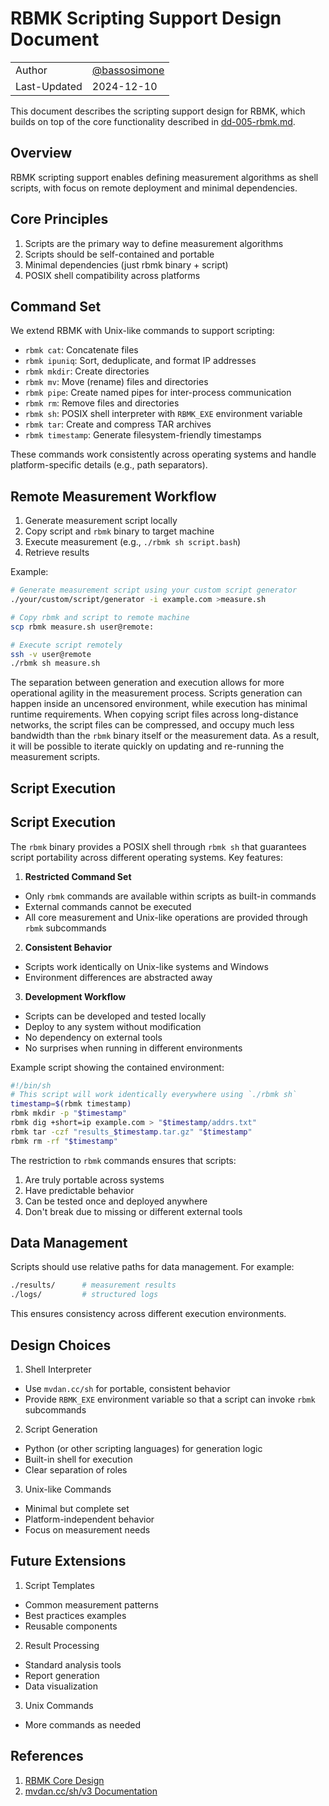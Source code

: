 # RBMK Scripting Support Design Document

|              |                                                |
|--------------|------------------------------------------------|
| Author       | [@bassosimone](https://github.com/bassosimone) |
| Last-Updated | 2024-12-10                                     |

This document describes the scripting support design
for RBMK, which builds on top of the core functionality
described in [dd-005-rbmk.md](dd-005-rbmk.md).

## Overview

RBMK scripting support enables defining measurement
algorithms as shell scripts, with focus on remote deployment
and minimal dependencies.

## Core Principles

1. Scripts are the primary way to define measurement algorithms
2. Scripts should be self-contained and portable
3. Minimal dependencies (just rbmk binary + script)
4. POSIX shell compatibility across platforms

## Command Set

We extend RBMK with Unix-like commands to support scripting:

- `rbmk cat`: Concatenate files
- `rbmk ipuniq`: Sort, deduplicate, and format IP addresses
- `rbmk mkdir`: Create directories
- `rbmk mv`: Move (rename) files and directories
- `rbmk pipe`: Create named pipes for inter-process communication
- `rbmk rm`: Remove files and directories
- `rbmk sh`: POSIX shell interpreter with `RBMK_EXE` environment variable
- `rbmk tar`: Create and compress TAR archives
- `rbmk timestamp`: Generate filesystem-friendly timestamps

These commands work consistently across operating systems and handle
platform-specific details (e.g., path separators).

## Remote Measurement Workflow

1. Generate measurement script locally
2. Copy script and `rbmk` binary to target machine
3. Execute measurement (e.g., `./rbmk sh script.bash`)
4. Retrieve results

Example:

```bash
# Generate measurement script using your custom script generator
./your/custom/script/generator -i example.com >measure.sh

# Copy rbmk and script to remote machine
scp rbmk measure.sh user@remote:

# Execute script remotely
ssh -v user@remote
./rbmk sh measure.sh
```

The separation between generation and execution allows for more
operational agility in the measurement process. Scripts generation
can happen inside an uncensored environment, while execution has
minimal runtime requirements. When copying script files across
long-distance networks, the script files can be compressed, and
occupy much less bandwidth than the `rbmk` binary itself or
the measurement data. As a result, it will be possible to iterate
quickly on updating and re-running the measurement scripts.

## Script Execution

## Script Execution

The `rbmk` binary provides a POSIX shell through `rbmk sh` that guarantees
script portability across different operating systems. Key features:

1. **Restricted Command Set**

- Only `rbmk` commands are available within scripts as built-in commands
- External commands cannot be executed
- All core measurement and Unix-like operations are provided through `rbmk` subcommands

2. **Consistent Behavior**

- Scripts work identically on Unix-like systems and Windows
- Environment differences are abstracted away

3. **Development Workflow**

- Scripts can be developed and tested locally
- Deploy to any system without modification
- No dependency on external tools
- No surprises when running in different environments

Example script showing the contained environment:

```bash
#!/bin/sh
# This script will work identically everywhere using `./rbmk sh`
timestamp=$(rbmk timestamp)
rbmk mkdir -p "$timestamp"
rbmk dig +short=ip example.com > "$timestamp/addrs.txt"
rbmk tar -czf "results_$timestamp.tar.gz" "$timestamp"
rbmk rm -rf "$timestamp"
```

The restriction to `rbmk` commands ensures that scripts:

1. Are truly portable across systems
2. Have predictable behavior
3. Can be tested once and deployed anywhere
4. Don't break due to missing or different external tools

## Data Management

Scripts should use relative paths for data management. For example:

```bash
./results/      # measurement results
./logs/         # structured logs
```

This ensures consistency across different execution environments.

## Design Choices

1. Shell Interpreter
- Use `mvdan.cc/sh` for portable, consistent behavior
- Provide `RBMK_EXE` environment variable so that a script can
invoke `rbmk` subcommands

2. Script Generation
- Python (or other scripting languages) for generation logic
- Built-in shell for execution
- Clear separation of roles

3. Unix-like Commands
- Minimal but complete set
- Platform-independent behavior
- Focus on measurement needs

## Future Extensions

1. Script Templates
- Common measurement patterns
- Best practices examples
- Reusable components

2. Result Processing
- Standard analysis tools
- Report generation
- Data visualization

3. Unix Commands
- More commands as needed

## References

1. [RBMK Core Design](dd-005-rbmk.md)
2. [mvdan.cc/sh/v3 Documentation](https://pkg.go.dev/mvdan.cc/sh/v3)
